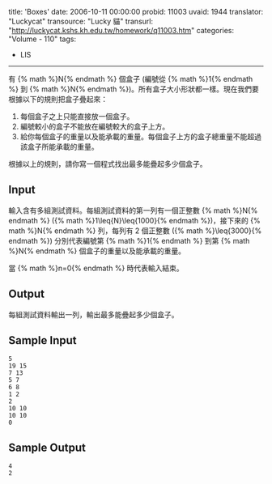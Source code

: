 title: 'Boxes'
date: 2006-10-11 00:00:00
probid: 11003
uvaid: 1944
translator: "Luckycat"
transource: "Lucky 貓"
transurl: "http://luckycat.kshs.kh.edu.tw/homework/q11003.htm"
categories: "Volume - 110"
tags:
- LIS
---

有 {% math %}N{% endmath %} 個盒子 (編號從 {% math %}1{% endmath %} 到 {% math %}N{% endmath %})。所有盒子大小形狀都一樣。現在我們要根據以下的規則把盒子疊起來：

1. 每個盒子之上只能直接放一個盒子。
2. 編號較小的盒子不能放在編號較大的盒子上方。
3. 給你每個盒子的重量以及能承載的重量。每個盒子上方的盒子總重量不能超過該盒子所能承載的重量。

根據以上的規則，請你寫一個程式找出最多能疊起多少個盒子。

## Input ##

輸入含有多組測試資料。每組測試資料的第一列有一個正整數 {% math %}N{% endmath %} ({% math %}1\leq{N}\leq{1000}{% endmath %})，接下來的 {% math %}N{% endmath %} 列，每列有 2 個正整數 ({% math %}\leq{3000}{% endmath %}) 分別代表編號第 {% math %}1{% endmath %} 到第 {% math %}N{% endmath %} 個盒子的重量以及能承載的重量。

當 {% math %}n=0{% endmath %} 時代表輸入結束。

## Output ##

每組測試資料輸出一列，輸出最多能疊起多少個盒子。

## Sample Input ##

	5
	19 15
	7 13
	5 7
	6 8
	1 2
	2
	10 10
	10 10
	0

## Sample Output ##

	4
	2